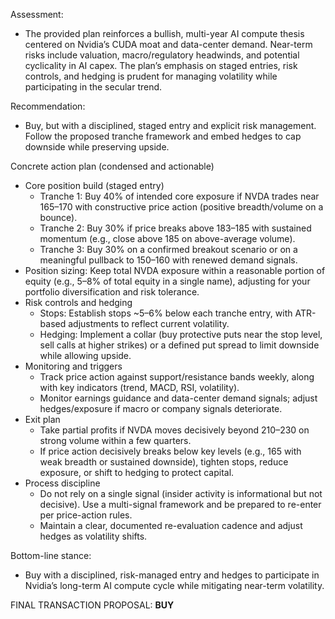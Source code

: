 Assessment:
- The provided plan reinforces a bullish, multi-year AI compute thesis centered on Nvidia’s CUDA moat and data-center demand. Near-term risks include valuation, macro/regulatory headwinds, and potential cyclicality in AI capex. The plan’s emphasis on staged entries, risk controls, and hedging is prudent for managing volatility while participating in the secular trend.

Recommendation:
- Buy, but with a disciplined, staged entry and explicit risk management. Follow the proposed tranche framework and embed hedges to cap downside while preserving upside.

Concrete action plan (condensed and actionable)
- Core position build (staged entry)
  - Tranche 1: Buy 40% of intended core exposure if NVDA trades near 165–170 with constructive price action (positive breadth/volume on a bounce).
  - Tranche 2: Buy 30% if price breaks above 183–185 with sustained momentum (e.g., close above 185 on above-average volume).
  - Tranche 3: Buy 30% on a confirmed breakout scenario or on a meaningful pullback to 150–160 with renewed demand signals.
- Position sizing: Keep total NVDA exposure within a reasonable portion of equity (e.g., 5–8% of total equity in a single name), adjusting for your portfolio diversification and risk tolerance.
- Risk controls and hedging
  - Stops: Establish stops ~5–6% below each tranche entry, with ATR-based adjustments to reflect current volatility.
  - Hedging: Implement a collar (buy protective puts near the stop level, sell calls at higher strikes) or a defined put spread to limit downside while allowing upside.
- Monitoring and triggers
  - Track price action against support/resistance bands weekly, along with key indicators (trend, MACD, RSI, volatility).
  - Monitor earnings guidance and data-center demand signals; adjust hedges/exposure if macro or company signals deteriorate.
- Exit plan
  - Take partial profits if NVDA moves decisively beyond 210–230 on strong volume within a few quarters.
  - If price action decisively breaks below key levels (e.g., 165 with weak breadth or sustained downside), tighten stops, reduce exposure, or shift to hedging to protect capital.
- Process discipline
  - Do not rely on a single signal (insider activity is informational but not decisive). Use a multi-signal framework and be prepared to re-enter per price-action rules.
  - Maintain a clear, documented re-evaluation cadence and adjust hedges as volatility shifts.

Bottom-line stance:
- Buy with a disciplined, risk-managed entry and hedges to participate in Nvidia’s long-term AI compute cycle while mitigating near-term volatility.

FINAL TRANSACTION PROPOSAL: **BUY**